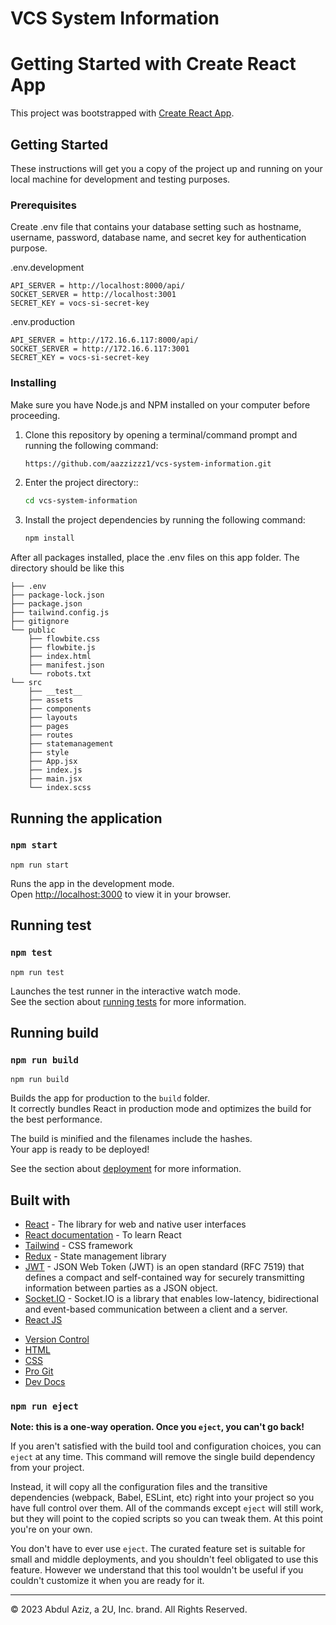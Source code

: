 # VCS System Information
# Getting Started with Create React App

This project was bootstrapped with [Create React App](https://github.com/facebook/create-react-app).

## Getting Started

These instructions will get you a copy of the project up and running on your local machine for development and testing purposes.

### Prerequisites

Create .env file that contains your database setting such as hostname, username, password, database name, and secret key for authentication purpose.

.env.development

```
API_SERVER = http://localhost:8000/api/
SOCKET_SERVER = http://localhost:3001
SECRET_KEY = vocs-si-secret-key
```

.env.production

```
API_SERVER = http://172.16.6.117:8000/api/
SOCKET_SERVER = http://172.16.6.117:3001
SECRET_KEY = vocs-si-secret-key
```

### Installing

Make sure you have Node.js and NPM installed on your computer before proceeding.

1. Clone this repository by opening a terminal/command prompt and running the following command:

   ```bash
   https://github.com/aazzizzz1/vcs-system-information.git
   
2. Enter the project directory::

   ```bash
   cd vcs-system-information

3. Install the project dependencies by running the following command:

   ```bash
   npm install

After all packages installed, place the .env files on this app folder. The directory should be like this

```
├── .env
├── package-lock.json
├── package.json
├── tailwind.config.js
├── gitignore
└── public
    ├── flowbite.css
    ├── flowbite.js
    ├── index.html
    ├── manifest.json
    └── robots.txt
└── src
    ├── __test__
    ├── assets
    ├── components
    ├── layouts
    ├── pages
    ├── routes
    ├── statemanagement
    ├── style
    ├── App.jsx
    ├── index.js
    ├── main.jsx
    └── index.scss

```

## Running the application
### `npm start`

```
npm run start
```

Runs the app in the development mode.\
Open [http://localhost:3000](http://localhost:3000) to view it in your browser.

## Running test
### `npm test`

```
npm run test
```

Launches the test runner in the interactive watch mode.\
See the section about [running tests](https://facebook.github.io/create-react-app/docs/running-tests) for more information.

## Running build
### `npm run build`

```
npm run build
```

Builds the app for production to the `build` folder.\
It correctly bundles React in production mode and optimizes the build for the best performance.

The build is minified and the filenames include the hashes.\
Your app is ready to be deployed!

See the section about [deployment](https://facebook.github.io/create-react-app/docs/deployment) for more information.

## Built with

- [React](https://react.dev/) - The library for web and native user interfaces
- [React documentation](https://reactjs.org/) - To learn React
- [Tailwind](https://tailwindcss.com/) - CSS framework
- [Redux](https://redux.js.org/) - State management library
- [JWT](https://jwt.io/) - JSON Web Token (JWT) is an open standard (RFC 7519) that defines a compact and self-contained way for securely transmitting information between parties as a JSON object.
- [Socket.IO](https://socket.io//) - Socket.IO is a library that enables low-latency, bidirectional and event-based communication between a client and a server.
- [React JS](https://react.dev/)
* [Version Control](https://en.wikipedia.org/wiki/Version_control)
* [HTML](https://developer.mozilla.org/en-US/docs/Web/HTML)
* [CSS](https://developer.mozilla.org/en-US/docs/Web/CSS)
* [Pro Git](https://git-scm.com/book/en/v2)
* [Dev Docs](https://devdocs.io/)
<!-- - [Formik](https://formik.org/) - Library for creating Form elements
- [Yup](https://github.com/jquense/yup) - a schema builder for runtime value parsing and validation -->

### `npm run eject`

**Note: this is a one-way operation. Once you `eject`, you can't go back!**

If you aren't satisfied with the build tool and configuration choices, you can `eject` at any time. This command will remove the single build dependency from your project.

Instead, it will copy all the configuration files and the transitive dependencies (webpack, Babel, ESLint, etc) right into your project so you have full control over them. All of the commands except `eject` will still work, but they will point to the copied scripts so you can tweak them. At this point you're on your own.

You don't have to ever use `eject`. The curated feature set is suitable for small and middle deployments, and you shouldn't feel obligated to use this feature. However we understand that this tool wouldn't be useful if you couldn't customize it when you are ready for it.

- - -
© 2023 Abdul Aziz, a 2U, Inc. brand. All Rights Reserved.
